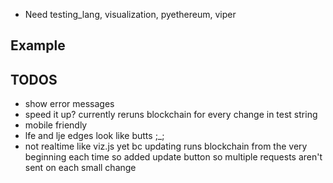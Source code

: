 
- Need testing_lang, visualization, pyethereum, viper




## Example



## TODOS

- show error messages
- speed it up? currently reruns blockchain for every change in test string
- mobile friendly
- lfe and lje edges look like butts ;_;
- not realtime like viz.js yet bc updating runs blockchain from the very beginning each time so added update button so multiple requests aren't sent on each small change

